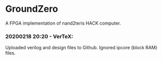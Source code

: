 # GroundZero

A FPGA implementation of nand2teris HACK computer.

### 20200218 20:20 - VerTeX:

Uploaded verilog and design files to Github. Ignored ipcore (block RAM) files.